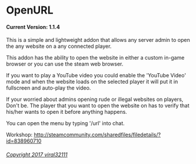 OpenURL
==========
#### Current Version: 1.1.4

This is a simple and lightweight addon that allows any server admin to open the any website on a any connected player.

This addon has the ability to open the website in either a custom in-game browser or you can use the steam web browser.

If you want to play a YouTube video you could enable the 'YouTube Video' mode and when the website loads on the selected player it will put it in fullscreen and auto-play the video.

If your worried about admins opening rude or illegal websites on players, Don't be. The player that you want to open the website on has to verify that his/her wants to open it before anything happens.

You can open the menu by typing '/url' into chat.

Workshop: http://steamcommunity.com/sharedfiles/filedetails/?id=838960710

###### [Copyright 2017 viral32111](https://raw.githubusercontent.com/viral32111/openurl/master/LICENSE)
